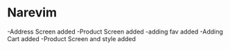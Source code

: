 # Narevim

-Address Screen added
-Product Screen added
-adding fav added
-Adding Cart added
-Product Screen and style added
